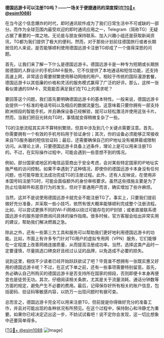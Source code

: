**德国远游卡可以注册TG吗？——一场关于便捷通讯的深度探讨[[TG💪+ @esim1088](https://t.me/s/esim1088)]**

在当今这个信息爆炸的时代，即时通讯软件成为了我们日常生活中不可或缺的一部分。而作为全球范围内最受欢迎的即时通讯应用之一，Telegram（简称TG）无疑占据了重要的一席之地。无论是与朋友保持联系、加入兴趣小组还是获取新闻资讯，TG都为我们提供了极大的便利。然而，对于那些计划前往德国旅行或者长期居住的人来说，是否能够顺利使用德国远游卡注册TG却成了一个值得深思的问题。

首先，让我们来了解一下什么是德国远游卡。德国远游卡是一种专为短期或长期旅居德国的人群设计的手机SIM卡服务。它不仅提供了本地通话和短信功能，还支持高速上网，非常适合需要频繁使用移动网络的用户。相较于传统的国际漫游套餐，德国远游卡以其低廉的价格和灵活的服务模式赢得了广泛的好评。那么，这样一张看似普通的SIM卡，究竟能否满足我们在TG上的需求呢？

要回答这个问题，我们首先要明确德国远游卡的基本特性。一般来说，德国远游卡会提供一个标准的电话号码以及相应的数据流量包。这意味着只要你拥有一部支持欧洲频段的智能手机，并且确保设备已经解锁，就可以轻松激活并使用这张卡片。然而，当我们把目光转向TG时，事情就变得稍微复杂了一些。

TG的注册流程其实并不算特别繁琐，但其中涉及到几个关键点需要注意。首先，你需要拥有一个有效的手机号码用于验证身份；其次，你的设备必须能够正常接收来自TG服务器的短信验证码；最后，还需要确保自己的IP地址没有被屏蔽或限制访问。从理论上讲，只要德国远游卡具备上述条件，理论上是可以用来注册TG的。不过，在实际操作过程中，可能会遇到一些意想不到的情况。

例如，部分国家或地区的电信运营商出于安全考虑，会对某些特定国家的IP地址实施严格的访问控制。如果不幸遇到了这种情况，即使你的德国远游卡本身没有任何问题，也可能导致无法成功完成TG的注册过程。此外，还有人反映说，在使用非本国号码注册TG时，可能会面临额外的身份审核要求。虽然这些措施主要是为了防止垃圾邮件和恶意行为的发生，但对于普通用户而言，确实增加了些许麻烦。

当然，这并不是说使用德国远游卡就完全不能注册TG了。事实上，只要我们提前做好充分准备，并采取一些小技巧，依然有很大概率能够顺利完成整个注册流程。比如，可以尝试更换不同的Wi-Fi网络以绕过可能存在的IP封锁；或者直接联系德国远游卡的服务提供商询问具体的操作指南。很多时候，官方客服会给出非常实用的建议，帮助我们解决燃眉之急。

除此之外，还有一些第三方工具和服务可以帮助我们更好地利用德国远游卡的功能。比如，市面上有许多专门针对TG用户的虚拟专用网（VPN）服务，它们能够在一定程度上改善网络连接质量，从而提高注册成功率。当然，选择这类产品时一定要谨慎，尽量挑选口碑良好且经过认证的品牌，以免造成不必要的损失。

说到这里，相信不少读者已经开始跃跃欲试了吧？毕竟谁不想拥有一张既实惠又好用的德国远游卡呢？不过，在正式下单之前，还有一些事项需要特别留意。首先，务必确认自己所购买的德国远游卡是否支持所在国家的频段，否则即便卡本身再便宜也是徒劳无功。其次，仔细阅读相关条款，尤其是关于流量消耗、通话分钟数等方面的规定，避免产生不必要的费用。最后，记得保存好所有相关的账户信息，包括密码、验证码等敏感内容，以防万一出现问题时有据可查。

总而言之，德国远游卡完全可以用来注册TG，但前提是你得做好充分的准备工作，并且对可能出现的各种状况有所预见。在这个过程中，保持耐心和冷静尤为重要。如果你已经决定迈出这一步，不妨试试看吧！说不定你会发现，这一切比想象中还要简单得多。

[[TG💪+ @esim1088](https://t.me/s/esim1088) ![Image](https://i.postimg.cc/4NQfJmqS/Snipaste-2025-05-13-00-14-12.png)]